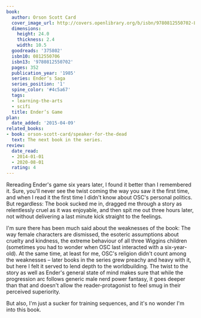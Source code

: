 ```yaml
---
book:
  author: Orson Scott Card
  cover_image_url: http://covers.openlibrary.org/b/isbn/9780812550702-L.jpg
  dimensions:
    height: 24.0
    thickness: 2.4
    width: 10.5
  goodreads: '375802'
  isbn10: 0812550706
  isbn13: '9780812550702'
  pages: 352
  publication_year: '1985'
  series: Ender’s Saga
  series_position: '1'
  spine_color: '#4c5a67'
  tags:
  - learning-the-arts
  - scifi
  title: Ender’s Game
plan:
  date_added: '2015-04-09'
related_books:
- book: orson-scott-card/speaker-for-the-dead
  text: The next book in the series.
review:
  date_read:
  - 2014-01-01
  - 2020-08-01
  rating: 4
---
```


Rereading Ender's game six years later, I found it better than I remembered it. Sure, you'll never see the twist coming
the way you saw it the first time, and when I read it the first time I didn't know about OSC's personal politics. But
regardless: The book sucked me in, dragged me through a story as relentlessly cruel as it was enjoyable, and then spit
me out three hours later, not without delivering a last minute kick straight to the feelings.

I'm sure there has been much said about the weaknesses of the book: The way female characters are dismissed, the
esoteric assumptions about cruelty and kindness, the extreme behaviour of all three Wiggins children (sometimes you had
to wonder when OSC last interacted with a six-year-old). At the same time, at least for me, OSC's religion didn't count
among the weaknesses – later books in the series grew preachy and heavy with it, but here I felt it served to lend depth
to the worldbuilding. The twist to the story as well as Ender's general state of mind makes sure that while the
progression arc follows generic male nerd power fantasy, it goes deeper than that and doesn't allow the
reader-protagonist to feel smug in their perceived superiority.

But also, I'm just a sucker for training sequences, and it's no wonder I'm into this book.
